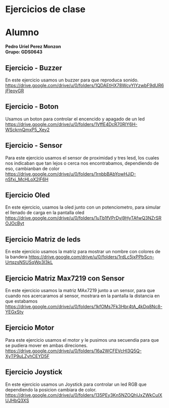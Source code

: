 # Ejercicios de clase

# Alumno
**Pedro Uriel Perez Monzon**  
**Grupo: GDS0643**  


## Ejercicio - Buzzer

En este ejercicio usamos un buzzer para que reproduca sonido.
https://drive.google.com/drive/u/0/folders/1QDAEtHX78WcvYIYzwbF9dUR6jFleoyGR

## Ejercicio - Boton

Usamos un boton para controlar el encencido y apagado de un led
https://drive.google.com/drive/u/0/folders/1VffE4DcR70RlY6H-WSckrnQmxP5_Xey2

## Ejercicio - Sensor 

Para este ejercicio usamos el sensor de proximidad y tres lesd, los cuales nos indicaban que tan lejos o cerca nos encontrabamos, dependiendo de eso, cambianban de color
https://drive.google.com/drive/u/0/folders/1rnbbBAbYowHJiD-nSfxj_McHLoX2lF6H

## Ejercicio Oled

En este ejercicio, usamos la oled junto con un potenciometro, para simular el llenado de carga en la pantalla oled
https://drive.google.com/drive/u/0/folders/1uTb1fVPrDyj9HyTAfwQ3NZrSROJOcByt

## Ejercicio Matriz de leds

En este ejercicio usamos la matriz para mostrar un nombre con colores de la bandera
https://drive.google.com/drive/u/0/folders/1rdLc5jxPPbScn-UrtqzsNSUSqWp3I3kL

## Ejercicio Matriz Max7219 con Sensor  

En este ejercicio usamos la matriz MAx7219 junto a un sensor, para que cuando nos acercaramos al sensor, mostrara en la pantalla la distancia en que estabamos
https://drive.google.com/drive/u/0/folders/1kfOMs7Fk3Hbr4tA_4kDq8Nc8-YEGxSty

## Ejercicio Motor

Para este ejercicio usamos el motor y le pusimos una secuendia para que se pudiera mover en ambas direciones.
https://drive.google.com/drive/u/0/folders/16a2WCFEVcHl3Q5Q-XyTP9uLZyhCEYD5F

## Ejercicio Joystick

En este ejercicio usamos un Joystick para controlar un led RGB que dependiendo la posicion cambiara de color.
https://drive.google.com/drive/u/0/folders/135PEy3Kn5NZOQhlJxZWkCuIXUJHbQ3XS
